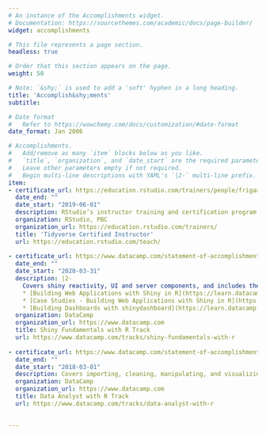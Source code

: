 ```yaml
---
# An instance of the Accomplishments widget.
# Documentation: https://sourcethemes.com/academic/docs/page-builder/
widget: accomplishments

# This file represents a page section.
headless: true

# Order that this section appears on the page.
weight: 50

# Note: `&shy;` is used to add a 'soft' hyphen in a long heading.
title: 'Accomplish&shy;ments'
subtitle:

# Date format
#   Refer to https://wowchemy.com/docs/customization/#date-format
date_format: Jan 2006

# Accomplishments.
#   Add/remove as many `item` blocks below as you like.
#   `title`, `organization`, and `date_start` are the required parameters.
#   Leave other parameters empty if not required.
#   Begin multi-line descriptions with YAML's `|2-` multi-line prefix.
item:
- certificate_url: https://education.rstudio.com/trainers/people/frigaard+martin/
  date_end: ""
  date_start: "2019-06-01"
  description: RStudio’s instructor training and certification program helps people apply modern evidence-based teaching practices to teach data science using R and RStudio’s products, and helps people who need such training find the trainers they need.
  organization: RStudio, PBC
  organization_url: https://education.rstudio.com/trainers/
  title: 'Tidyverse Certified Instructor'
  url: https://education.rstudio.com/teach/
  
- certificate_url: https://www.datacamp.com/statement-of-accomplishment/track/35a719d02626487a2b9ef32451c1523041d21a5c
  date_end: ""
  date_start: "2020-03-31"
  description: |2-
    Covers shiny reactivity, UI and server components, and includes the following courses:
    * [Building Web Applications with Shiny in R](https://learn.datacamp.com/courses/building-web-applications-with-shiny-in-r)
    * [Case Studies - Building Web Applications with Shiny in R](https://learn.datacamp.com/courses/case-studies-building-web-applications-with-shiny-in-r)
    * [Building Dashboards with shinydashboard](https://learn.datacamp.com/courses/building-dashboards-with-shinydashboard)
  organization: DataCamp
  organization_url: https://www.datacamp.com
  title: Shiny Fundamentals with R Track
  url: https://www.datacamp.com/tracks/shiny-fundamentals-with-r
  
- certificate_url: https://www.datacamp.com/statement-of-accomplishment/track/f7ae7f228bb2a0b4ee1efa299e455322d37b1d3f
  date_end: ""
  date_start: "2018-03-01"
  description: Covers importing, cleaning, manipulating, and visualizing data in R with `ggplot2` and `tidyverse` packages like `dplyr` and `readr`. Also includes SQL skills to query data from databases and join tables.
  organization: DataCamp
  organization_url: https://www.datacamp.com
  title: Data Analyst with R Track
  url: https://www.datacamp.com/tracks/data-analyst-with-r
  

---
```

